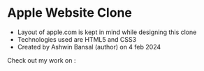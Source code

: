 # Apple Website Clone
* Layout of apple.com is kept in mind while designing this clone
* Technologies used are HTML5 and CSS3
* Created by Ashwin Bansal (author) on 4 feb 2024

Check out my work on : 
